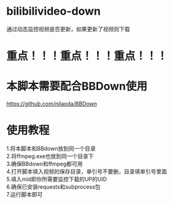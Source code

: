 # bilibilivideo-down
通过动态监控视频是否更新，如果更新了视频则下载
# 重点！！！重点！！！重点！！！
# 本脚本需要配合BBDown使用
https://github.com/nilaoda/BBDown
# 使用教程
1.将本脚本和BBdown放到同一个目录<br />
2.将ffmpeg.exe也放到同一个目录下<br />
3.确保BBdown和ffmpeg都可用<br />
4.打开脚本填入视频的保存目录，单引号不要删，目录填单引号里面<br />
5.填入mid即你所需要监控下载的UP的UID<br />
6.确保已安装requests和subprocess包<br />
7.运行脚本即可

